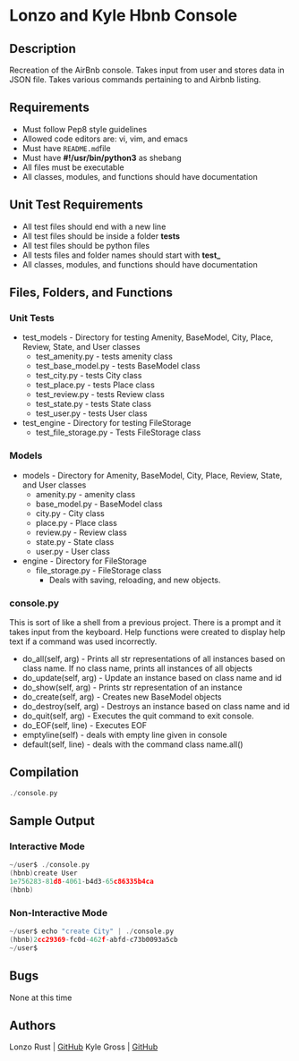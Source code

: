 # Lonzo and Kyle Hbnb Console
## Description

Recreation of the AirBnb console. Takes input from user and stores data in JSON file. Takes various commands pertaining to and Airbnb listing.

## Requirements

* Must follow Pep8 style guidelines
* Allowed code editors are: vi, vim, and emacs
* Must  have `README.md`file
* Must have **#!/usr/bin/python3** as shebang
* All files must be executable
* All classes, modules, and functions should have documentation

## Unit Test Requirements
* All test files should end with a new line
* All test files should be inside a folder **tests**
* All test files should be python files
* All tests files and folder names should start with **test_**
* All classes, modules, and functions should have documentation

## Files, Folders, and Functions
 
### Unit Tests
* test_models - Directory for testing Amenity, BaseModel, City, Place, Review, State, and User classes
  * test_amenity.py - tests amenity class
  * test_base_model.py - tests BaseModel class
  * test_city.py - tests City class
  * test_place.py - tests Place class
  * test_review.py - tests Review class
  * test_state.py - tests State class
  * test_user.py - tests User class
* test_engine - Directory for testing FileStorage
  * test_file_storage.py - Tests FileStorage class

###  Models
* models - Directory for Amenity, BaseModel, City, Place, Review, State, and User classes
  * amenity.py - amenity class
  * base_model.py - BaseModel class
  * city.py - City class
  * place.py - Place class
  * review.py - Review class
  * state.py - State class
  * user.py - User class
* engine - Directory for FileStorage
  * file_storage.py - FileStorage class
	  * Deals with saving, reloading, and new objects.

### console.py
This is sort of like a shell from a previous project. There is a prompt and it takes input from the keyboard. Help functions were created to display help text if a command was used incorrectly.

* do_all(self, arg) - Prints all str representations of all instances based on class name. If no class name, prints all instances of all objects
* do_update(self, arg) - Update an instance based on class name and id
* do_show(self, arg) - Prints str representation of an instance
* do_create(self, arg) - Creates new BaseModel objects
* do_destroy(self, arg) - Destroys an instance based on class name and id
* do_quit(self, arg) - Executes the quit command to exit console.
* do_EOF(self, line) - Executes EOF
* emptyline(self) - deals with empty line given in console
* default(self, line) - deals with the command class name.all()
## Compilation

```c
./console.py
```
## Sample Output
### Interactive Mode

```c
~/user$ ./console.py
(hbnb)create User
1e756283-81d8-4061-b4d3-65c86335b4ca
(hbnb)

```

### Non-Interactive Mode

```c
~/user$ echo "create City" | ./console.py
(hbnb)2cc29369-fc0d-462f-abfd-c73b0093a5cb
~/user$
```

## Bugs

None at this time


## Authors

Lonzo Rust | [GitHub](https://github.com/lonzor)
Kyle Gross | [GitHub](https://github.com/kyle-gross)
